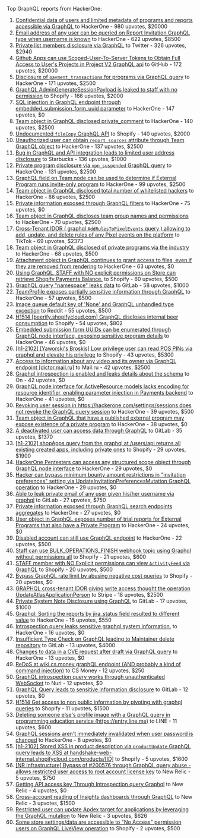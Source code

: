 Top GraphQL reports from HackerOne:

1. [Confidential data of users and limited metadata of programs and reports accessible via GraphQL](https://hackerone.com/reports/489146) to HackerOne - 980 upvotes, $20000
2. [Email address of any user can be queried on Report Invitation GraphQL type when username is known](https://hackerone.com/reports/792927) to HackerOne - 622 upvotes, $8500
3. [Private list members disclosure via GraphQL](https://hackerone.com/reports/885539) to Twitter - 326 upvotes, $2940
4. [Github Apps can use Scoped-User-To-Server Tokens to Obtain Full Access to User's Projects in Project V2 GraphQL api](https://hackerone.com/reports/1711938) to GitHub - 172 upvotes, $20000
5. [Disclosure of `payment_transactions` for programs via GraphQL query](https://hackerone.com/reports/707433) to HackerOne - 171 upvotes, $2500
6. [GraphQL AdminGenerateSessionPayload is leaked to staff with no permission](https://hackerone.com/reports/898528) to Shopify - 166 upvotes, $2000
7. [SQL injection in GraphQL endpoint through embedded_submission_form_uuid parameter](https://hackerone.com/reports/435066) to HackerOne - 147 upvotes, $0
8. [Team object in GraphQL disclosed private_comment](https://hackerone.com/reports/978143) to HackerOne - 140 upvotes, $2500
9. [Undocumented `fileCopy` GraphQL API](https://hackerone.com/reports/981472) to Shopify - 140 upvotes, $2000
10. [Unauthorized user can obtain `report_sources` attribute through Team GraphQL object](https://hackerone.com/reports/770209) to HackerOne - 137 upvotes, $2500
11. [Bug in GraphQL and API integration leads to limited user address disclosure](https://hackerone.com/reports/473742) to Starbucks - 136 upvotes, $1000
12. [Private program disclosure via `vpn_suspended` GraphQL query](https://hackerone.com/reports/715192) to HackerOne - 131 upvotes, $2500
13. [GraphQL field on Team node can be used to determine if External Program runs invite-only program](https://hackerone.com/reports/877642) to HackerOne - 99 upvotes, $2500
14. [Team object in GraphQL disclosed total number of whitelisted hackers](https://hackerone.com/reports/342978) to HackerOne - 86 upvotes, $2500
15. [Private information exposed through GraphQL filters](https://hackerone.com/reports/645299) to HackerOne - 75 upvotes, $0
16. [Team object in GraphQL discloses team group names and permissions](https://hackerone.com/reports/343464) to HackerOne - 70 upvotes, $2500
17. [Cross-Tenant IDOR ( graphql `AddRulesToPixelEvents` query ) allowing to add, update, and delete rules of any Pixel events on the platform](https://hackerone.com/reports/984965) to TikTok - 69 upvotes, $2373
18. [Team object in GraphQL disclosed of private programs via the industry](https://hackerone.com/reports/707406) to HackerOne - 68 upvotes, $500
19. [Attachment object in GraphQL continues to grant access to files, even if they are removed from rendering](https://hackerone.com/reports/1132606) to HackerOne - 63 upvotes, $0
20. [Using GraphQL, STAFF with NO explicit permissions on Store can retrieve Shopify Payments Balance.](https://hackerone.com/reports/417170) to Shopify - 60 upvotes, $500
21. [GraphQL query "namespace" leaks data](https://hackerone.com/reports/614355) to GitLab - 58 upvotes, $1000
22. [TeamProfile exposes partially sensitive information through GraphQL](https://hackerone.com/reports/389600) to HackerOne - 57 upvotes, $500
23. [Image queue default key of 'None' and GraphQL unhandled type exception](https://hackerone.com/reports/996041) to Reddit - 55 upvotes, $500
24. [H1514 [beerify.shopifycloud.com] GraphQL discloses internal beer consumption](https://hackerone.com/reports/419883) to Shopify - 54 upvotes, $802
25. [Embedded submission form UUIDs can be enumerated through GraphQL node interface, exposing sensitive program details](https://hackerone.com/reports/447930) to HackerOne - 46 upvotes, $0
26. [[h1-2102] [Yaworski's Broskis] Low privilege user can read POS PINs via graphql and elevate his privilege](https://hackerone.com/reports/1091303) to Shopify - 43 upvotes, $5300
27. [Access to information about any video and its owner via GraphQL endpoint [dictor.mail.ru]](https://hackerone.com/reports/924914) to Mail.ru - 42 upvotes, $2500
28. [Graphql introspection is enabled and leaks details about the schema](https://hackerone.com/reports/1132803) to On  - 42 upvotes, $0
29. [GraphQL node interface for ActiveResource models lacks encoding for resource identifier, enabling parameter injection in Payments backend](https://hackerone.com/reports/800231) to HackerOne - 41 upvotes, $0
30. [Revoking user session in https://hackerone.com/settings/sessions does not revoke the GraphQL query session](https://hackerone.com/reports/417382) to HackerOne - 39 upvotes, $500
31. [Team object in GraphQL that have a published external program may expose existence of a private program](https://hackerone.com/reports/347937) to HackerOne - 38 upvotes, $0
32. [A deactivated user can access data through GraphQL](https://hackerone.com/reports/1192460) to GitLab - 35 upvotes, $1370
33. [[h1-2102] shopApps query from the graphql at /users/api returns all existing created apps, including private ones](https://hackerone.com/reports/1085332) to Shopify - 29 upvotes, $1900
34. [HackerOne Pentesters can access any structured scope object through GraphQL node interface](https://hackerone.com/reports/781150) to HackerOne - 29 upvotes, $0
35. [Hacker can bypass minimum bounty amount restrictions in "invitation preferences" setting via UpdateInvitationPreferencesMutation GraphQL operation](https://hackerone.com/reports/981036) to HackerOne - 29 upvotes, $0
36. [Able to leak private email of any user given his/her username via graphql](https://hackerone.com/reports/972355) to GitLab - 27 upvotes, $750
37. [Private information exposed through GraphQL search endpoints aggregates](https://hackerone.com/reports/1838329) to HackerOne - 27 upvotes, $0
38. [User object in GraphQL exposes number of trial reports for External Programs that also have a Private Program](https://hackerone.com/reports/350964) to HackerOne - 24 upvotes, $0
39. [Disabled account can still use GraphQL endpoint](https://hackerone.com/reports/608656) to HackerOne - 22 upvotes, $500
40. [Staff  can use BULK_OPERATIONS_FINISH webhook topic using Graphql without permissions all](https://hackerone.com/reports/1350095) to Shopify - 21 upvotes, $600
41. [STAFF member with NO Explicit permissions can view `ActivityFeed` via GraphQL](https://hackerone.com/reports/528940) to Shopify - 20 upvotes, $500
42. [Bypass GraphQL rate limit by abusing negative cost queries](https://hackerone.com/reports/481518) to Shopify - 20 upvotes, $0
43. [GRAPHQL cross-tenant IDOR giving write access thought the operation UpdateAtlasApplicationPerson](https://hackerone.com/reports/1066203) to Stripe - 18 upvotes, $2500
44. [Private System Note Disclosure using GraphQL](https://hackerone.com/reports/633001) to GitLab - 17 upvotes, $1000
45. [Graphql: Sorting the reports by jira_status field resulted to different value](https://hackerone.com/reports/955286) to HackerOne - 16 upvotes, $550
46. [Introspection query leaks sensitive graphql system information.](https://hackerone.com/reports/291531) to HackerOne - 16 upvotes, $0
47. [Insufficient Type Check on GraphQL leading to Maintainer delete repository](https://hackerone.com/reports/858671) to GitLab - 13 upvotes, $4000
48. [Changes to data in a CVE request after draft via GraphQL query](https://hackerone.com/reports/813300) to HackerOne - 13 upvotes, $0
49. [ReDoS at wiki.cs.money graphQL endpoint (AND probably a kind of command injection)](https://hackerone.com/reports/1000567) to CS Money - 12 upvotes, $250
50. [GraphQL introspection query works through unauthenticated WebSocket](https://hackerone.com/reports/862835) to Nuri - 12 upvotes, $0
51. [GraphQL Query leads to sensitive information disclosure](https://hackerone.com/reports/985124) to GitLab - 12 upvotes, $0
52. [H1514 Get access to non public information by pivoting with graphql queries](https://hackerone.com/reports/423388) to Shopify - 11 upvotes, $1500
53. [Deleting someone else's profile image with a GraphQL query in programming education service (https://entry.line.me)](https://hackerone.com/reports/952095) to LINE - 11 upvotes, $600
54. [GraphQL sessions aren't immediately invalidated when user password is changed](https://hackerone.com/reports/283847) to HackerOne - 8 upvotes, $0
55. [[h1-2102] Stored XSS in product description via `productUpdate` GraphQL query leads to XSS at handshake-web-internal.shopifycloud.com/products/[ID]](https://hackerone.com/reports/1085546) to Shopify - 5 upvotes, $1600
56. [[NR Infrastructure] Bypass of #200576 through GraphQL query abuse - allows restricted user access to root account license key](https://hackerone.com/reports/276174) to New Relic - 5 upvotes, $750
57. [Getting API access key Through  Introspection query Graphql](https://hackerone.com/reports/969456) to New Relic - 4 upvotes, $0
58. [Cross-account reading of Insights dashboards through GraphQL](https://hackerone.com/reports/765565) to New Relic - 3 upvotes, $1500
59. [Restricted user can update Apdex target for applications by leveraging the GraphQL mutation](https://hackerone.com/reports/776449) to New Relic - 3 upvotes, $626
60. [Some store settings/data are accessible to "No Access" permission users on GraphQL LiveView operation](https://hackerone.com/reports/409973) to Shopify - 2 upvotes, $500
